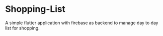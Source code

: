 # Shopping-List
A simple flutter application with firebase as backend to manage day to day list for shopping.
